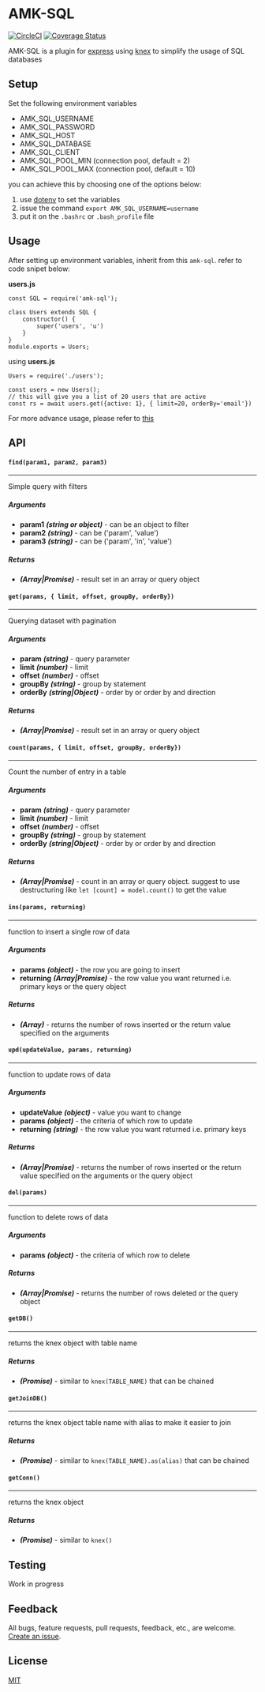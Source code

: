 # AMK-SQL

[![CircleCI](https://circleci.com/gh/amkjs/amk-sql.svg?style=svg)](https://circleci.com/gh/amkjs/amk-sql)
[![Coverage Status](https://coveralls.io/repos/github/amkjs/amk-sql/badge.svg?branch=master)](https://coveralls.io/github/amkjs/amk-sql?branch=master)

AMK-SQL is a plugin for [express](https://expressjs.com/) using [knex](https://knexjs.org/) to simplify the usage of SQL databases

## Setup
Set the following environment variables
- AMK_SQL_USERNAME
- AMK_SQL_PASSWORD
- AMK_SQL_HOST
- AMK_SQL_DATABASE
- AMK_SQL_CLIENT
- AMK_SQL_POOL_MIN (connection pool, default = 2)
- AMK_SQL_POOL_MAX (connection pool, default = 10)

you can achieve this by choosing one of the options below:
1. use [dotenv](https://github.com/motdotla/dotenv) to set the variables
2. issue the command ``` export AMK_SQL_USERNAME=username ```
3. put it on the ``` .bashrc ``` or ```.bash_profile``` file

## Usage

After setting up environment variables, inherit from this `amk-sql`. refer to code snipet below:

**users.js**
```
const SQL = require('amk-sql');

class Users extends SQL {
	constructor() {
		super('users', 'u')
	}
}
module.exports = Users;
```

using **users.js**
```
Users = require('./users');

const users = new Users();
// this will give you a list of 20 users that are active
const rs = await users.get({active: 1}, { limit=20, orderBy='email'})
```

For more advance usage, please refer to [this](https://github.com/amkjs/amk-sql/wiki/Sample-Usage)

## API

#### ```find(param1, param2, param3)```
---
Simple query with filters

##### Arguments
* **param1** **_(string or object)_** - can be an object to filter
* **param2** **_(string)_** - can be ('param', 'value')
* **param3** **_(string)_** - can be ('param', 'in', 'value')

##### Returns
* **_(Array|Promise)_** - result set in an array or query object

#### ```get(params, { limit, offset, groupBy, orderBy})```
---
Querying dataset with pagination

##### Arguments
* **param** **_(string)_** - query parameter
* **limit** **_(number)_** - limit
* **offset** **_(number)_** - offset
* **groupBy** **_(string)_** - group by statement
* **orderBy** **_(string|Object)_** - order by or order by and direction

##### Returns
* **_(Array|Promise)_** - result set in an array or query object

#### ```count(params, { limit, offset, groupBy, orderBy})```
---
Count the number of entry in a table

##### Arguments
* **param** **_(string)_** - query parameter
* **limit** **_(number)_** - limit
* **offset** **_(number)_** - offset
* **groupBy** **_(string)_** - group by statement
* **orderBy** **_(string|Object)_** - order by or order by and direction

##### Returns
* **_(Array|Promise)_** - count in an array or query object. suggest to use destructuring like `let [count] = model.count()` to get the value

#### ```ins(params, returning)```
---
function to insert a single row of data

##### Arguments
* **params** **_(object)_** - the row you are going to insert
* **returning** **_(Array|Promise)_** - the row value you want returned i.e. primary keys or the query object

##### Returns
* **_(Array)_** - returns the number of rows inserted or the return value specified on the arguments

#### ```upd(updateValue, params, returning)```
---
function to update rows of data

##### Arguments
* **updateValue** **_(object)_** - value you want to change
* **params** **_(object)_** - the criteria of which row to update
* **returning** **_(string)_** - the row value you want returned i.e. primary keys

##### Returns
* **_(Array|Promise)_** - returns the number of rows inserted or the return value specified on the arguments or the query object

#### ```del(params)```
---
function to delete rows of data

##### Arguments
* **params** **_(object)_** - the criteria of which row to delete

##### Returns
* **_(Array|Promise)_** - returns the number of rows deleted or the query object

#### ```getDB()```
---
returns the knex object with table name

##### Returns
* **_(Promise)_** - similar to `knex(TABLE_NAME)` that can be chained

#### ```getJoinDB()```
---
returns the knex object table name with alias to make it easier to join

##### Returns
* **_(Promise)_** - similar to `knex(TABLE_NAME).as(alias)` that can be chained

#### ```getConn()```
---
returns the knex object
##### Returns
* **_(Promise)_** - similar to `knex()`

## Testing
Work in progress

## Feedback

All bugs, feature requests, pull requests, feedback, etc., are welcome. [Create an issue](https://github.com/amkjs/amk-sql/issues).

## License
[MIT](https://github.com/amkjs/amk-sql/blob/master/LICENSE)
